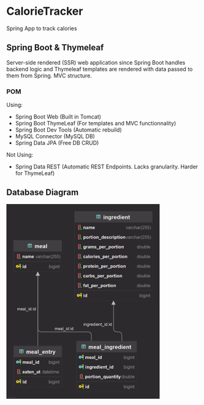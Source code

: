 # CalorieTracker
Spring App to track calories

## Spring Boot & Thymeleaf
Server-side rendered (SSR) web application since Spring Boot handles backend logic and Thymeleaf templates are rendered with data passed to them from Spring. MVC structure.

### POM
Using:
- Spring Boot Web (Built in Tomcat)
- Spring Boot ThymeLeaf (For templates and MVC functionnality)
- Spring Boot Dev Tools (Automatic rebuild)
- MySQL Connector (MySQL DB)
- Spring Data JPA (Free DB CRUD)

Not Using:
- Spring Data REST (Automatic REST Endpoints. Lacks granularity. Harder for ThymeLeaf)

## Database Diagram
<img src="doc/DB_diagram.png" alt="Database Schema" width="400"/>
